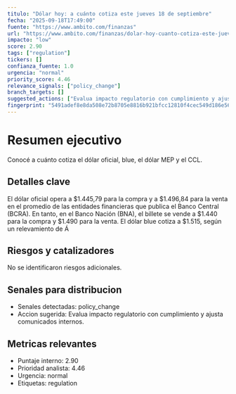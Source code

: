```yaml
---
titulo: "Dólar hoy: a cuánto cotiza este jueves 18 de septiembre"
fecha: "2025-09-18T17:49:00"
fuente: "https://www.ambito.com/finanzas"
url: "https://www.ambito.com/finanzas/dolar-hoy-cuanto-cotiza-este-jueves-18-septiembre-n6191770"
impacto: "low"
score: 2.90
tags: ["regulation"]
tickers: []
confianza_fuente: 1.0
urgencia: "normal"
priority_score: 4.46
relevance_signals: ["policy_change"]
branch_targets: []
suggested_actions: ["Evalua impacto regulatorio con cumplimiento y ajusta comunicados internos."]
fingerprint: "5491adef8e8da508e72b8705e8816b921bfcc12810f4cec549d186e567aa6cf8"
---
```


# Resumen ejecutivo
Conocé a cuánto cotiza el dólar oficial, blue, el dólar MEP y el CCL.

## Detalles clave
El dólar oficial opera a $1.445,79 para la compra y a $1.496,84 para la venta en el promedio de las
entidades financieras que publica el Banco Central (BCRA). En tanto, en el Banco Nación (BNA), el
billete se vende a $1.440 para la compra y $1.490 para la venta. El dólar blue cotiza a $1.515,
según un relevamiento de Á

## Riesgos y catalizadores
No se identificaron riesgos adicionales.

## Senales para distribucion
- Senales detectadas: policy_change
- Accion sugerida: Evalua impacto regulatorio con cumplimiento y ajusta comunicados internos.

## Metricas relevantes
- Puntaje interno: 2.90
- Prioridad analista: 4.46
- Urgencia: normal
- Etiquetas: regulation
